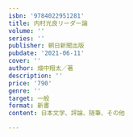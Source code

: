 ```yaml
---
isbn: '9784022951281'
title: 内村光良リーダー論
volume: ''
series: ''
publisher: 朝日新聞出版
pubdate: '2021-06-11'
cover: ''
author: 畑中翔太／著
description: ''
price: '790'
genre: ''
target: 一般
format: 新書
content: 日本文学、評論、随筆、その他

---
```

